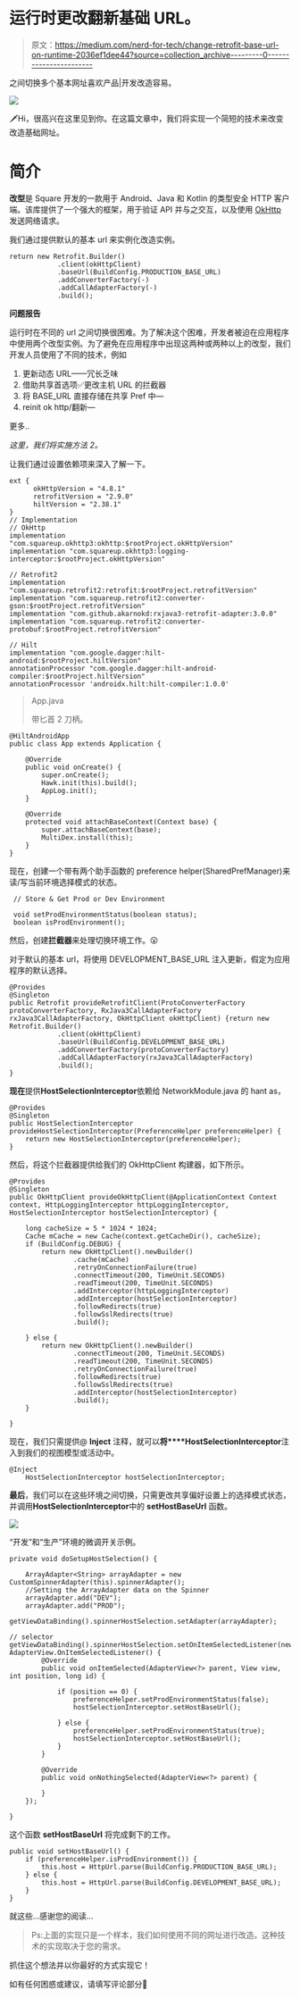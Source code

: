 # 运行时更改翻新基础 URL。

> 原文：<https://medium.com/nerd-for-tech/change-retrofit-base-url-on-runtime-2036ef1dee44?source=collection_archive---------0----------------------->

之间切换多个基本网址喜欢产品|开发改造容易。

![](img/3f9b997489d744178294dc856ca89bce.png)

🗡Hi，很高兴在这里见到你。在这篇文章中，我们将实现一个简短的技术来改变改造基础网址。

# **简介**

**改型**是 Square 开发的一款用于 Android、Java 和 Kotlin 的类型安全 HTTP 客户端。该库提供了一个强大的框架，用于验证 API 并与之交互，以及使用 [OkHttp](http://square.github.io/okhttp/) 发送网络请求。

我们通过提供默认的基本 url 来实例化改造实例。

```
return new Retrofit.Builder()
            .client(okHttpClient)
            .baseUrl(BuildConfig.PRODUCTION_BASE_URL)
            .addConverterFactory(-)
            .addCallAdapterFactory(-)
            .build();
```

**问题报告**

运行时在不同的 url 之间切换很困难。为了解决这个困难，开发者被迫在应用程序中使用两个改型实例。为了避免在应用程序中出现这两种或两种以上的改型，我们开发人员使用了不同的技术，例如

1.  更新动态 URL——冗长乏味
2.  借助共享首选项✅更改主机 URL 的拦截器
3.  将 BASE_URL 直接存储在共享 Pref 中—
4.  reinit ok http/翻新—

更多..

*这里，我们将实施方法 2。*

让我们通过设置依赖项来深入了解一下。

```
ext {
      okHttpVersion = "4.8.1"
      retrofitVersion = "2.9.0"
      hiltVersion = "2.38.1"
}
// Implementation
// OkHttp
implementation "com.squareup.okhttp3:okhttp:$rootProject.okHttpVersion"
implementation "com.squareup.okhttp3:logging-interceptor:$rootProject.okHttpVersion"

// Retrofit2
implementation "com.squareup.retrofit2:retrofit:$rootProject.retrofitVersion"
implementation "com.squareup.retrofit2:converter-gson:$rootProject.retrofitVersion"
implementation "com.github.akarnokd:rxjava3-retrofit-adapter:3.0.0"
implementation "com.squareup.retrofit2:converter-protobuf:$rootProject.retrofitVersion"

// Hilt
implementation "com.google.dagger:hilt-android:$rootProject.hiltVersion"
annotationProcessor "com.google.dagger:hilt-android-compiler:$rootProject.hiltVersion"
annotationProcessor 'androidx.hilt:hilt-compiler:1.0.0'
```

> App.java
> 
> 带匕首 2 刀柄。

```
@HiltAndroidApp
public class App extends Application {

    @Override
    public void onCreate() {
        super.onCreate();
        Hawk.init(this).build();
        AppLog.init();
    }

    @Override
    protected void attachBaseContext(Context base) {
        super.attachBaseContext(base);
        MultiDex.install(this);
    }
}
```

现在，创建一个带有两个助手函数的 preference helper(SharedPrefManager)来读/写当前环境选择模式的状态。

```
 // Store & Get Prod or Dev Environment

 void setProdEnvironmentStatus(boolean status);
 boolean isProdEnvironment();
```

然后，创建**拦截器**来处理切换环境工作。😮

对于默认的基本 url，将使用 DEVELOPMENT_BASE_URL 注入更新，假定为应用程序的默认选择。

```
@Provides
@Singleton
public Retrofit provideRetrofitClient(ProtoConverterFactory protoConverterFactory, RxJava3CallAdapterFactory rxJava3CallAdapterFactory, OkHttpClient okHttpClient) {return new Retrofit.Builder()
            .client(okHttpClient)
            .baseUrl(BuildConfig.DEVELOPMENT_BASE_URL)
            .addConverterFactory(protoConverterFactory)
            .addCallAdapterFactory(rxJava3CallAdapterFactory)
            .build();
}
```

**现在**提供**HostSelectionInterceptor**依赖给 NetworkModule.java 的 hant as，

```
@Provides
@Singleton
public HostSelectionInterceptor provideHostSelectionInterceptor(PreferenceHelper preferenceHelper) {
    return new HostSelectionInterceptor(preferenceHelper);
}
```

然后，将这个拦截器提供给我们的 OkHttpClient 构建器，如下所示。

```
@Provides
@Singleton
public OkHttpClient provideOkHttpClient(@ApplicationContext Context context, HttpLoggingInterceptor httpLoggingInterceptor, HostSelectionInterceptor hostSelectionInterceptor) {

    long cacheSize = 5 * 1024 * 1024;
    Cache mCache = new Cache(context.getCacheDir(), cacheSize);
    if (BuildConfig.DEBUG) {
        return new OkHttpClient().newBuilder()
                .cache(mCache)
                .retryOnConnectionFailure(true)
                .connectTimeout(200, TimeUnit.SECONDS)
                .readTimeout(200, TimeUnit.SECONDS)
                .addInterceptor(httpLoggingInterceptor)
                .addInterceptor(hostSelectionInterceptor)
                .followRedirects(true)
                .followSslRedirects(true)
                .build();

    } else {
        return new OkHttpClient().newBuilder()
                .connectTimeout(200, TimeUnit.SECONDS)
                .readTimeout(200, TimeUnit.SECONDS)
                .retryOnConnectionFailure(true)
                .followRedirects(true)
                .followSslRedirects(true)
                .addInterceptor(hostSelectionInterceptor)
                .build();
    }

}
```

现在，我们只需提供@ **Inject** 注释，就可以**将****HostSelectionInterceptor**注入到我们的视图模型或活动中。

```
@Inject
    HostSelectionInterceptor hostSelectionInterceptor;
```

**最后**，我们可以在这些环境之间切换，只需更改共享偏好设置上的选择模式状态，并调用**HostSelectionInterceptor**中的 **setHostBaseUrl** 函数。

![](img/44e22776b2f3b4717529da6f0106c60b.png)

“开发”和“生产”环境的微调开关示例。

```
private void doSetupHostSelection() {

    ArrayAdapter<String> arrayAdapter = new CustomSpinnerAdapter(this).spinnerAdapter();
    //Setting the ArrayAdapter data on the Spinner
    arrayAdapter.add("DEV");
    arrayAdapter.add("PROD");
    getViewDataBinding().spinnerHostSelection.setAdapter(arrayAdapter);

// selector    
getViewDataBinding().spinnerHostSelection.setOnItemSelectedListener(new AdapterView.OnItemSelectedListener() {
        @Override
        public void onItemSelected(AdapterView<?> parent, View view, int position, long id) {

            if (position == 0) {
                preferenceHelper.setProdEnvironmentStatus(false);
                hostSelectionInterceptor.setHostBaseUrl();

            } else {
                preferenceHelper.setProdEnvironmentStatus(true);
                hostSelectionInterceptor.setHostBaseUrl();
            }
        }

        @Override
        public void onNothingSelected(AdapterView<?> parent) {

        }
    });

}
```

这个函数 **setHostBaseUrl** 将完成剩下的工作。

```
public void setHostBaseUrl() {
    if (preferenceHelper.isProdEnvironment()) {
        this.host = HttpUrl.parse(BuildConfig.PRODUCTION_BASE_URL);
    } else {
        this.host = HttpUrl.parse(BuildConfig.DEVELOPMENT_BASE_URL);
    }
}
```

就这些…感谢您的阅读…

> Ps:上面的实现只是一个样本，我们如何使用不同的网址进行改造。这种技术的实现取决于您的需求。

抓住这个想法并以你最好的方式实现它！

如有任何困惑或建议，请填写评论部分🐧